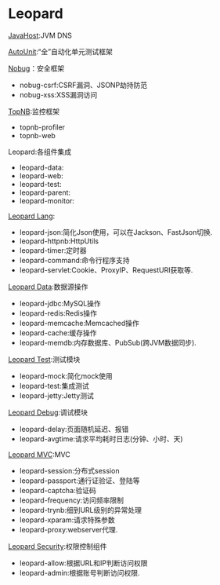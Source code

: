 # Leopard
	
[JavaHost](http://github.com/tanhaichao/javahost):JVM DNS

[AutoUnit](http://github.com/tanhaichao/autounit):“全”自动化单元测试框架

[Nobug](http://github.com/tanhaichao/nobug)：安全框架

* nobug-csrf:CSRF漏洞、JSONP劫持防范
* nobug-xss:XSS漏洞访问

[TopNB](http://github.com/tanhaichao/topnb):监控框架

* topnb-profiler
* topnb-web

Leopard:各组件集成

* leopard-data:
* leopard-web:
* leopard-test:
* leopard-parent:
* leopard-monitor:


[Leopard Lang](http://github.com/tanhaichao/leopard-lang):

* leopard-json:简化Json使用，可以在Jackson、FastJson切换.
* leopard-httpnb:HttpUtils
* leopard-timer:定时器
* leopard-command:命令行程序支持
* leopard-servlet:Cookie、ProxyIP、RequestURI获取等.

[Leopard Data](http://github.com/tanhaichao/leopard-data):数据源操作

* leopard-jdbc:MySQL操作
* leopard-redis:Redis操作
* leopard-memcache:Memcached操作
* leopard-cache:缓存操作
* leopard-memdb:内存数据库、PubSub(跨JVM数据同步).
	
[Leopard Test](http://github.com/tanhaichao/leopard-test):测试模块

* leopard-mock:简化mock使用
* leopard-test:集成测试
* leopard-jetty:Jetty测试
	
[Leopard Debug](http://github.com/tanhaichao/leopard-debug):调试模块

* leopard-delay:页面随机延迟、报错
* leopard-avgtime:请求平均耗时日志(分钟、小时、天)
	
[Leopard MVC](http://github.com/tanhaichao/leopard-mvc):MVC

* leopard-session:分布式session
* leopard-passport:通行证验证、登陆等
* leopard-captcha:验证码
* leopard-frequency:访问频率限制 
* leopard-trynb:细到URL级别的异常处理
* leopard-xparam:请求特殊参数
* leopard-proxy:webserver代理.
	
[Leopard Security](http://github.com/tanhaichao/leopard-security):权限控制组件

* leopard-allow:根据URL和IP判断访问权限
* leopard-admin:根据账号判断访问权限.
	

